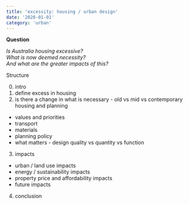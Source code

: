 ```yaml
---
title: 'excessity: housing / urban design'
date: '2020-01-01'
category: 'urban'
---
```


**Question**

*Is Australia housing excessive?  
What is now deemed necessity?  
And what are the greater impacts of this?*

Structure

0. intro
1. define excess in housing
2. is there a change in what is necessary - old vs mid vs contemporary housing and planning
- values and priorities
- transport
- materials
- planning policy
- what matters - design quality vs quantity vs function
3. impacts
- urban / land use impacts
- energy / sustainability impacts
- property price and affordability impacts
- future impacts
4. conclusion
